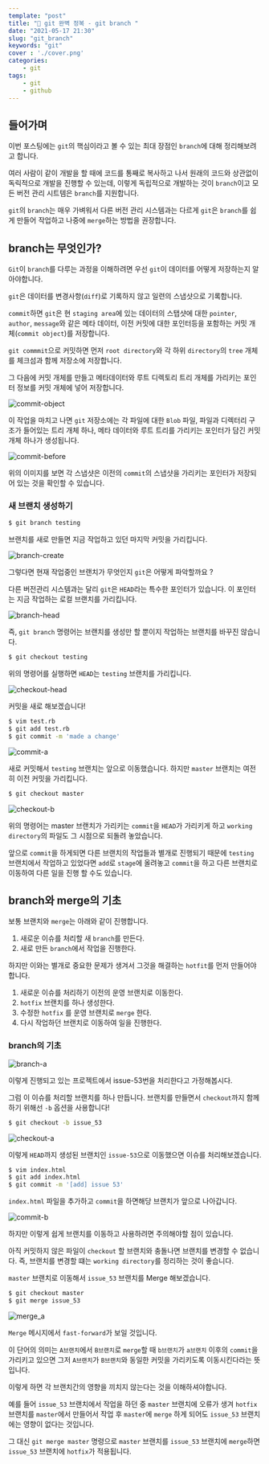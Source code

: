 ```yaml
---
template: "post"
title: "👾 git 완벽 정복 - git branch "
date: "2021-05-17 21:30"
slug: "git_branch"
keywords: "git"
cover : './cover.png'
categories: 
    - git
tags:
    - git
    - github
---
```


## 들어가며

이번 포스팅에는 `git`의 핵심이라고 볼 수 있는 최대 장점인 `branch`에 대해 정리해보려고 합니다.

여러 사람이 같이 개발을 할 때에 코드를 통째로 복사하고 나서 원래의 코드와 상관없이 독릭적으로 개발을 진행할 수 있는데, 이렇게 독립적으로 개발하는 것이 `branch`이고 모든 버전 관리 시트템은 `branch`를 지원합니다.

`git`의 `branch`는 매우 가벼워서 다른 버전 관리 시스템과는 다르게 `git`은 `branch`를 쉽게 만들어 작업하고 나중에 `merge`하는 방법을 권장합니다.

## branch는 무엇인가?

`Git`이 `branch`를 다루는 과정을 이해하려면 우선 `git`이 데이터를 어떻게 저장하는지 알아야합니다.

`git`은 데이터를 변경사항(`diff`)로 기록하지 않고 일련의 스냅샷으로 기록합니다.

`commit`하면 `git`은 현 `staging area`에 있는 데이터의 스탭샷에 대한 `pointer`, `author`, `message`와 같은 메타 데이터, 이전 커밋에 대한 포인터등을 포함하는 커밋 개체(`commit object`)를 저장합니다.

`git commmit`으로 커밋하면 먼저 `root directory`와 각 하위 `directory`의 `tree` 개체를 체크섬과 함께 저장소에 저장합니다.

그 다음에 커밋 개체를 만들고 메타데이터와 루트 디렉토리 트리 개체를 가리키는 포인터 정보를 커밋 개체에 넣어 저장합니다.

![commit-object](./commit-object.png)

이 작업을 마치고 나면 `git` 저장소에는 각 파일에 대한 `Blob` 파일, 파일과 디렉터리 구조가 들어있는 트리 개체 하나, 메타 데이터와 루트 트리를 가리키는 포인터가 담긴 커밋 개체 하나가 생성됩니다.


![commit-before](./commit-before.png)

위의 이미지를 보면 각 스냅샷은 이전의 `commit`의 스냅샷을 가리키는 포인터가 저장되어 있는 것을 확인할 수 있습니다.

### 새 브랜치 생성하기

```bash
$ git branch testing
```

브랜치를 새로 만들면 지금 작업하고 있던 마지막 커밋을 가리킵니다.

![branch-create](./branch-create.png)

그렇다면 현재 작업중인 브랜치가 무엇인지 `git`은 어떻게 파악할까요 ? 

다른 버전관리 시스템과는 달리 `git`은 `HEAD`라는 특수한 포인터가 있습니다. 이 포인터는 지금 작업하는 로컬 브랜치를 가리킵니다.

![branch-head](./branch-head.png)

즉, `git branch` 명령어는 브랜치를 생성만 할 뿐이지 작업하는 브랜치를 바꾸진 않습니다.

```bash
$ git checkout testing
```

위의 명령어를 실행하면 `HEAD`는 `testing` 브랜치를 가리킵니다.

![checkout-head](./checkout-head.png)

커밋을 새로 해보겠습니다!

```bash
$ vim test.rb
$ git add test.rb
$ git commit -m 'made a change'
```

![commit-a](./commit-a.png)

새로 커밋해서 `testing` 브랜치는 앞으로 이동했습니다. 하지만 `master` 브랜치는 여전히 이전 커밋을 가리킵니다.

```bash
$ git checkout master
```

![checkout-b](./checkoout-b.png)

위의 명령어는 master 브랜치가 가리키는 `commit`을 `HEAD`가 가리키게 하고 `working directory`의 파일도 그 시점으로 되돌려 놓았습니다.

앞으로 `commit`을 하게되면 다른 브랜치의 작업들과 별개로 진행되기 때문에 `testing` 브랜치에서 작업하고 있었다면 `add`로 `stage`에 올려놓고 `commit`을 하고 다른 브랜치로 이동하여 다른 일을 진행 할 수도 있습니다.

## branch와 merge의 기초

보통 브랜치와 `merge`는 아래와 같이 진행합니다.

1. 새로운 이슈를 처리할 새 `branch`를 만든다.
2. 새로 만든 `branch`에서 작업을 진행한다.

하지만 이와는 별개로 중요한 문제가 생겨서 그것을 해결하는 `hotfit`를 먼저 만들어야합니다.
1. 새로운 이슈를 처리하기 이전의 운영 브랜치로 이동한다.
2. `hotfix` 브랜치를 하나 생성한다.
3. 수정한 `hotfix` 를 운영 브랜치로 `merge` 한다.
4. 다시 작업하던 브랜치로 이동하여 일을 진행한다.



### branch의 기초

![branch-a](./branch-a.png)


이렇게 진행되고 있는 프로젝트에서 issue-53번을 처리한다고 가정해봅시다.

그럼 이 이슈를 처리할 브랜치를 하나 만듭니다. 브랜치를 만들면서 `checkout`까지 함께하기 위해선 `-b` 옵션을 사용합니다!

```bash
$ git checkout -b issue_53
```

![checkout-a](./checkout-a.png)

이렇게 `HEAD`까지 생성된 브랜치인 `issue-53`으로 이동했으면 이슈를 처리해보겠습니다.

```bash
$ vim index.html
$ git add index.html
$ git commit -m '[add] issue 53'
```

`index.html` 파일을 추가하고 `commit`을 하면해당 브랜치가 앞으로 나아갑니다.

![commit-b](./commit-b.png)

하지만 이렇게 쉽게 브랜치를 이동하고 사용하려면 주의해야할 점이 있습니다.

아직 커밋하지 않은 파일이 `checkout` 할 브랜치와 충돌나면 브랜치를 변경할 수 없습니다. 즉, 브랜치를 변경할 떄는 `working directory`를 정리하는 것이 좋습니다.

`master` 브랜치로 이동해서 `issue_53` 브랜치를 Merge 해보겠습니다.

```bash
$ git checkout master
$ git merge issue_53
```

![merge_a](./merge_a.png)

`Merge` 메시지에서 `fast-forward`가 보일 것입니다. 

이 단어의 의미는 `A브랜치`에서 `B브랜치`로 `merge`할 때 `b브랜치`가 `a브랜치` 이후의 `commit`을 가리키고 있으면 그저 `A브랜치`가 `B브랜치`와 동일한 커밋을 가리키도록 이동시킨다라는 뜻입니다.

이렇게 하면 각 브랜치간의 영향을 끼치지 않는다는 것을 이해하셔야합니다.

예를 들어 `issue_53` 브랜치에서 작업을 하던 중 `master` 브랜치에 오류가 생겨 `hotfix` 브랜치를 `master`에서 만들어서 작업 후 `master`에 `merge` 하게 되어도 `issue_53` 브랜치에는 영향이 없다는 것입니다.

그 대신 `git merge master` 명령으로 `master` 브랜치를 `issue_53` 브랜치에 `merge`하면 `issue_53` 브랜치에 `hotfix`가 적용됩니다.


